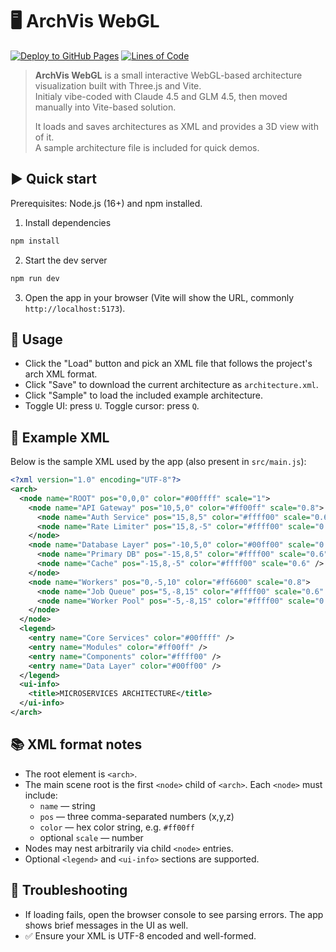 # 🖥️ ArchVis WebGL

[![Deploy to GitHub Pages](https://github.com/cziter15/archvis%2Dwebgl/actions/workflows/pages.yml/badge.svg)](https://github.com/cziter15/archvis%2Dwebgl/actions/workflows/pages.yml) [![Lines of Code](https://img.shields.io/endpoint?color=blue&url=https%3A%2F%2Fghloc.vercel.app%2Fapi%2Fcziter15%2Farchvis%252Dwebgl%2Fbadge%3Ffilter%3D.hpp%24%2C.cpp%24%2C.h%24%26label%3DLines%2520of%2520Code)](https://github.com/cziter15/archvis%2Dwebgl)

> **ArchVis WebGL** is a small interactive WebGL-based architecture visualization built with Three.js and Vite.<br>
> Initialy vibe-coded with Claude 4.5 and GLM 4.5, then moved manually into Vite-based solution.
>
> It loads and saves architectures as XML and provides a 3D view with of it.<br>
> A sample architecture file is included for quick demos.

## ▶️ Quick start

Prerequisites: Node.js (16+) and npm installed.

1. Install dependencies

```powershell
npm install
```

2. Start the dev server

```powershell
npm run dev
```

3. Open the app in your browser (Vite will show the URL, commonly `http://localhost:5173`).

## 🧩 Usage 

- Click the "Load" button and pick an XML file that follows the project's arch XML format.
- Click "Save" to download the current architecture as `architecture.xml`.
- Click "Sample" to load the included example architecture.
- Toggle UI: press `U`. Toggle cursor: press `Q`.

## 📜 Example XML

Below is the sample XML used by the app (also present in `src/main.js`):

```xml
<?xml version="1.0" encoding="UTF-8"?>
<arch>
  <node name="ROOT" pos="0,0,0" color="#00ffff" scale="1">
    <node name="API Gateway" pos="10,5,0" color="#ff00ff" scale="0.8">
      <node name="Auth Service" pos="15,8,5" color="#ffff00" scale="0.6" />
      <node name="Rate Limiter" pos="15,8,-5" color="#ffff00" scale="0.6" />
    </node>
    <node name="Database Layer" pos="-10,5,0" color="#00ff00" scale="0.8">
      <node name="Primary DB" pos="-15,8,5" color="#ffff00" scale="0.6" />
      <node name="Cache" pos="-15,8,-5" color="#ffff00" scale="0.6" />
    </node>
    <node name="Workers" pos="0,-5,10" color="#ff6600" scale="0.8">
      <node name="Job Queue" pos="5,-8,15" color="#ffff00" scale="0.6" />
      <node name="Worker Pool" pos="-5,-8,15" color="#ffff00" scale="0.6" />
    </node>
  </node>
  <legend>
    <entry name="Core Services" color="#00ffff" />
    <entry name="Modules" color="#ff00ff" />
    <entry name="Components" color="#ffff00" />
    <entry name="Data Layer" color="#00ff00" />
  </legend>
  <ui-info>
    <title>MICROSERVICES ARCHITECTURE</title>
  </ui-info>
</arch>
```

## 📚 XML format notes

- The root element is `<arch>`.
- The main scene root is the first `<node>` child of `<arch>`. Each `<node>` must include:
  - `name` — string
  - `pos` — three comma-separated numbers (x,y,z)
  - `color` — hex color string, e.g. `#ff00ff`
  - optional `scale` — number
- Nodes may nest arbitrarily via child `<node>` entries.
- Optional `<legend>` and `<ui-info>` sections are supported.

## 🐞 Troubleshooting

- If loading fails, open the browser console to see parsing errors. The app shows brief messages in the UI as well.
- ✅ Ensure your XML is UTF-8 encoded and well-formed.
